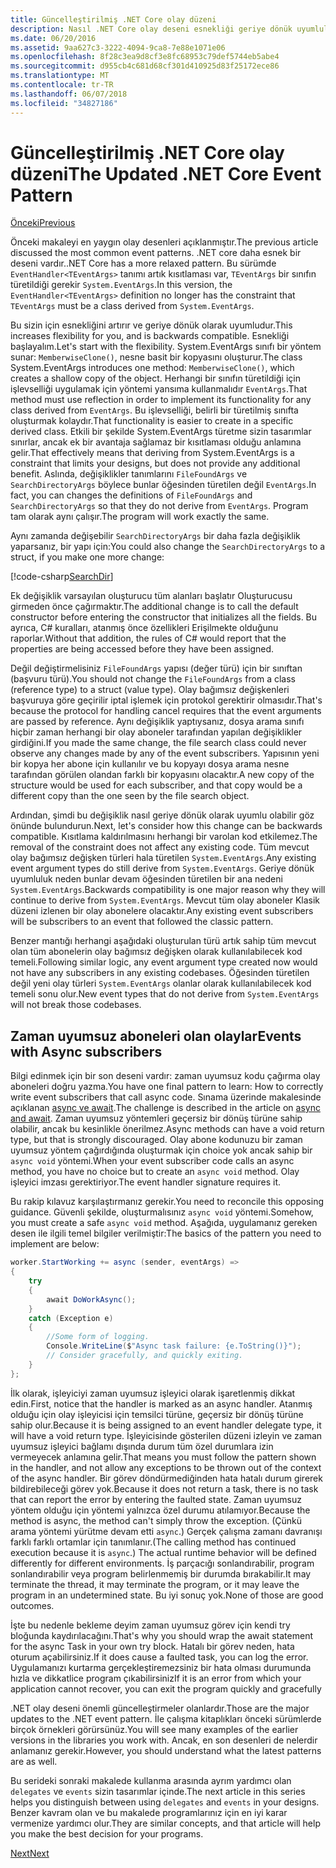 ```yaml
---
title: Güncelleştirilmiş .NET Core olay düzeni
description: Nasıl .NET Core olay deseni esnekliği geriye dönük uyumluluk sağlar ve zaman uyumsuz aboneleri ile güvenli olay işleme uygulama öğrenin.
ms.date: 06/20/2016
ms.assetid: 9aa627c3-3222-4094-9ca8-7e88e1071e06
ms.openlocfilehash: 8f28c3ea9d8cf3e8fc68953c79def5744eb5abe4
ms.sourcegitcommit: d955cb4c681d68cf301d410925d83f25172ece86
ms.translationtype: MT
ms.contentlocale: tr-TR
ms.lasthandoff: 06/07/2018
ms.locfileid: "34827186"
---
```

# <a name="the-updated-net-core-event-pattern"></a><span data-ttu-id="18a5a-103">Güncelleştirilmiş .NET Core olay düzeni</span><span class="sxs-lookup"><span data-stu-id="18a5a-103">The Updated .NET Core Event Pattern</span></span>

[<span data-ttu-id="18a5a-104">Önceki</span><span class="sxs-lookup"><span data-stu-id="18a5a-104">Previous</span></span>](event-pattern.md)

<span data-ttu-id="18a5a-105">Önceki makaleyi en yaygın olay desenleri açıklanmıştır.</span><span class="sxs-lookup"><span data-stu-id="18a5a-105">The previous article discussed the most common event patterns.</span></span> <span data-ttu-id="18a5a-106">.NET core daha esnek bir deseni vardır.</span><span class="sxs-lookup"><span data-stu-id="18a5a-106">.NET Core has a more relaxed pattern.</span></span> <span data-ttu-id="18a5a-107">Bu sürümde `EventHandler<TEventArgs>` tanımı artık kısıtlaması var, `TEventArgs` bir sınıfın türetildiği gerekir `System.EventArgs`.</span><span class="sxs-lookup"><span data-stu-id="18a5a-107">In this version, the `EventHandler<TEventArgs>` definition no longer has the constraint that `TEventArgs` must be a class derived from `System.EventArgs`.</span></span>

<span data-ttu-id="18a5a-108">Bu sizin için esnekliğini artırır ve geriye dönük olarak uyumludur.</span><span class="sxs-lookup"><span data-stu-id="18a5a-108">This increases flexibility for you, and is backwards compatible.</span></span> <span data-ttu-id="18a5a-109">Esnekliği başlayalım.</span><span class="sxs-lookup"><span data-stu-id="18a5a-109">Let's start with the flexibility.</span></span> <span data-ttu-id="18a5a-110">System.EventArgs sınıfı bir yöntem sunar: `MemberwiseClone()`, nesne basit bir kopyasını oluşturur.</span><span class="sxs-lookup"><span data-stu-id="18a5a-110">The class System.EventArgs introduces one method: `MemberwiseClone()`, which creates a shallow copy of the object.</span></span>
<span data-ttu-id="18a5a-111">Herhangi bir sınıfın türetildiği için işlevselliği uygulamak için yöntemi yansıma kullanmalıdır `EventArgs`.</span><span class="sxs-lookup"><span data-stu-id="18a5a-111">That method must use reflection in order to implement its functionality for any class derived from `EventArgs`.</span></span> <span data-ttu-id="18a5a-112">Bu işlevselliği, belirli bir türetilmiş sınıfta oluşturmak kolaydır.</span><span class="sxs-lookup"><span data-stu-id="18a5a-112">That functionality is easier to create in a specific derived class.</span></span> <span data-ttu-id="18a5a-113">Etkili bir şekilde System.EventArgs türetme sizin tasarımlar sınırlar, ancak ek bir avantaja sağlamaz bir kısıtlaması olduğu anlamına gelir.</span><span class="sxs-lookup"><span data-stu-id="18a5a-113">That effectively means that deriving from System.EventArgs is a constraint that limits your designs, but does not provide any additional benefit.</span></span>
<span data-ttu-id="18a5a-114">Aslında, değişiklikler tanımlarını `FileFoundArgs` ve `SearchDirectoryArgs` böylece bunlar öğesinden türetilen değil `EventArgs`.</span><span class="sxs-lookup"><span data-stu-id="18a5a-114">In fact, you can changes the definitions of `FileFoundArgs` and `SearchDirectoryArgs` so that they do not derive from `EventArgs`.</span></span>
<span data-ttu-id="18a5a-115">Program tam olarak aynı çalışır.</span><span class="sxs-lookup"><span data-stu-id="18a5a-115">The program will work exactly the same.</span></span>

<span data-ttu-id="18a5a-116">Aynı zamanda değişebilir `SearchDirectoryArgs` bir daha fazla değişiklik yaparsanız, bir yapı için:</span><span class="sxs-lookup"><span data-stu-id="18a5a-116">You could also change the `SearchDirectoryArgs` to a struct, if you make one more change:</span></span>

[!code-csharp[SearchDir](../../samples/csharp/events/Program.cs#DeclareSearchEvent "Define search directory event")]

<span data-ttu-id="18a5a-117">Ek değişiklik varsayılan oluşturucu tüm alanları başlatır Oluşturucusu girmeden önce çağırmaktır.</span><span class="sxs-lookup"><span data-stu-id="18a5a-117">The additional change is to call the default constructor before entering the constructor that initializes all the fields.</span></span> <span data-ttu-id="18a5a-118">Bu ayrıca, C# kuralları, atanmış önce özellikleri Erişilmekte olduğunu raporlar.</span><span class="sxs-lookup"><span data-stu-id="18a5a-118">Without that addition, the rules of C# would report that the properties are being accessed before they have been assigned.</span></span>

<span data-ttu-id="18a5a-119">Değil değiştirmelisiniz `FileFoundArgs` yapısı (değer türü) için bir sınıftan (başvuru türü).</span><span class="sxs-lookup"><span data-stu-id="18a5a-119">You should not change the `FileFoundArgs` from a class (reference type) to a struct (value type).</span></span> <span data-ttu-id="18a5a-120">Olay bağımsız değişkenleri başvuruya göre geçirilir iptal işlemek için protokol gerektirir olmasıdır.</span><span class="sxs-lookup"><span data-stu-id="18a5a-120">That's because the protocol for handling cancel requires that the event arguments are passed by reference.</span></span> <span data-ttu-id="18a5a-121">Aynı değişiklik yaptıysanız, dosya arama sınıfı hiçbir zaman herhangi bir olay aboneler tarafından yapılan değişiklikler girdiğini.</span><span class="sxs-lookup"><span data-stu-id="18a5a-121">If you made the same change, the file search class could never observe any changes made by any of the event subscribers.</span></span> <span data-ttu-id="18a5a-122">Yapısının yeni bir kopya her abone için kullanılır ve bu kopyayı dosya arama nesne tarafından görülen olandan farklı bir kopyasını olacaktır.</span><span class="sxs-lookup"><span data-stu-id="18a5a-122">A new copy of the structure would be used for each subscriber, and that copy would be a different copy than the one seen by the file search object.</span></span>

<span data-ttu-id="18a5a-123">Ardından, şimdi bu değişiklik nasıl geriye dönük olarak uyumlu olabilir göz önünde bulundurun.</span><span class="sxs-lookup"><span data-stu-id="18a5a-123">Next, let's consider how this change can be backwards compatible.</span></span>
<span data-ttu-id="18a5a-124">Kısıtlama kaldırılmasını herhangi bir varolan kod etkilemez.</span><span class="sxs-lookup"><span data-stu-id="18a5a-124">The removal of the constraint does not affect any existing code.</span></span> <span data-ttu-id="18a5a-125">Tüm mevcut olay bağımsız değişken türleri hala türetilen `System.EventArgs`.</span><span class="sxs-lookup"><span data-stu-id="18a5a-125">Any existing event argument types do still derive from `System.EventArgs`.</span></span>
<span data-ttu-id="18a5a-126">Geriye dönük uyumluluk neden bunlar devam öğesinden türetilen bir ana nedeni `System.EventArgs`.</span><span class="sxs-lookup"><span data-stu-id="18a5a-126">Backwards compatibility is one major reason why they will continue to derive from `System.EventArgs`.</span></span> <span data-ttu-id="18a5a-127">Mevcut tüm olay aboneler Klasik düzeni izlenen bir olay abonelere olacaktır.</span><span class="sxs-lookup"><span data-stu-id="18a5a-127">Any existing event subscribers will be subscribers to an event that followed the classic pattern.</span></span>

<span data-ttu-id="18a5a-128">Benzer mantığı herhangi aşağıdaki oluşturulan türü artık sahip tüm mevcut olan tüm abonelerin olay bağımsız değişken olarak kullanılabilecek kod temeli.</span><span class="sxs-lookup"><span data-stu-id="18a5a-128">Following similar logic, any event argument type created now would not have any subscribers in any existing codebases.</span></span> <span data-ttu-id="18a5a-129">Öğesinden türetilen değil yeni olay türleri `System.EventArgs` olanlar olarak kullanılabilecek kod temeli sonu olur.</span><span class="sxs-lookup"><span data-stu-id="18a5a-129">New event types that do not derive from `System.EventArgs` will not break those codebases.</span></span>

## <a name="events-with-async-subscribers"></a><span data-ttu-id="18a5a-130">Zaman uyumsuz aboneleri olan olaylar</span><span class="sxs-lookup"><span data-stu-id="18a5a-130">Events with Async subscribers</span></span>

<span data-ttu-id="18a5a-131">Bilgi edinmek için bir son deseni vardır: zaman uyumsuz kodu çağırma olay aboneleri doğru yazma.</span><span class="sxs-lookup"><span data-stu-id="18a5a-131">You have one final pattern to learn: How to correctly write event subscribers that call async code.</span></span> <span data-ttu-id="18a5a-132">Sınama üzerinde makalesinde açıklanan [async ve await](async.md).</span><span class="sxs-lookup"><span data-stu-id="18a5a-132">The challenge is described in the article on [async and await](async.md).</span></span> <span data-ttu-id="18a5a-133">Zaman uyumsuz yöntemleri geçersiz bir dönüş türüne sahip olabilir, ancak bu kesinlikle önerilmez.</span><span class="sxs-lookup"><span data-stu-id="18a5a-133">Async methods can have a void return type, but that is strongly discouraged.</span></span> <span data-ttu-id="18a5a-134">Olay abone kodunuzu bir zaman uyumsuz yöntem çağırdığında oluşturmak için choice yok ancak sahip bir `async void` yöntemi.</span><span class="sxs-lookup"><span data-stu-id="18a5a-134">When your event subscriber code calls an async method, you have no choice but to create an `async void` method.</span></span> <span data-ttu-id="18a5a-135">Olay işleyici imzası gerektiriyor.</span><span class="sxs-lookup"><span data-stu-id="18a5a-135">The event handler signature requires it.</span></span>

<span data-ttu-id="18a5a-136">Bu rakip kılavuz karşılaştırmanız gerekir.</span><span class="sxs-lookup"><span data-stu-id="18a5a-136">You need to reconcile this opposing guidance.</span></span> <span data-ttu-id="18a5a-137">Güvenli şekilde, oluşturmalısınız `async void` yöntemi.</span><span class="sxs-lookup"><span data-stu-id="18a5a-137">Somehow, you must create a safe `async void` method.</span></span> <span data-ttu-id="18a5a-138">Aşağıda, uygulamanız gereken desen ile ilgili temel bilgiler verilmiştir:</span><span class="sxs-lookup"><span data-stu-id="18a5a-138">The basics of the pattern you need to implement are below:</span></span>

```csharp
worker.StartWorking += async (sender, eventArgs) =>
{
    try 
    {
        await DoWorkAsync();
    }
    catch (Exception e)
    {
        //Some form of logging.
        Console.WriteLine($"Async task failure: {e.ToString()}");
        // Consider gracefully, and quickly exiting.
    }
};
```

<span data-ttu-id="18a5a-139">İlk olarak, işleyiciyi zaman uyumsuz işleyici olarak işaretlenmiş dikkat edin.</span><span class="sxs-lookup"><span data-stu-id="18a5a-139">First, notice that the handler is marked as an async handler.</span></span> <span data-ttu-id="18a5a-140">Atanmış olduğu için olay işleyicisi için temsilci türüne, geçersiz bir dönüş türüne sahip olur.</span><span class="sxs-lookup"><span data-stu-id="18a5a-140">Because it is being assigned to an event handler delegate type, it will have a void return type.</span></span> <span data-ttu-id="18a5a-141">İşleyicisinde gösterilen düzeni izleyin ve zaman uyumsuz işleyici bağlamı dışında durum tüm özel durumlara izin vermeyecek anlamına gelir.</span><span class="sxs-lookup"><span data-stu-id="18a5a-141">That means you must follow the pattern shown in the handler, and not allow any exceptions to be thrown out of the context of the async handler.</span></span> <span data-ttu-id="18a5a-142">Bir görev döndürmediğinden hata hatalı durum girerek bildirebileceği görev yok.</span><span class="sxs-lookup"><span data-stu-id="18a5a-142">Because it does not return a task, there is no task that can report the error by entering the faulted state.</span></span> <span data-ttu-id="18a5a-143">Zaman uyumsuz yöntem olduğu için yöntemi yalnızca özel durumu atılamıyor.</span><span class="sxs-lookup"><span data-stu-id="18a5a-143">Because the method is async, the method can't simply throw the exception.</span></span> <span data-ttu-id="18a5a-144">(Çünkü arama yöntemi yürütme devam etti `async`.) Gerçek çalışma zamanı davranışı farklı farklı ortamlar için tanımlanır.</span><span class="sxs-lookup"><span data-stu-id="18a5a-144">(The calling method has continued execution because it is `async`.) The actual runtime behavior will be defined differently for different environments.</span></span> <span data-ttu-id="18a5a-145">İş parçacığı sonlandırabilir, program sonlandırabilir veya program belirlenmemiş bir durumda bırakabilir.</span><span class="sxs-lookup"><span data-stu-id="18a5a-145">It may terminate the thread, it may terminate the program, or it may leave the program in an undetermined state.</span></span> <span data-ttu-id="18a5a-146">Bu iyi sonuç yok.</span><span class="sxs-lookup"><span data-stu-id="18a5a-146">None of those are good outcomes.</span></span>

<span data-ttu-id="18a5a-147">İşte bu nedenle bekleme deyim zaman uyumsuz görev için kendi try bloğunda kaydırılacağını.</span><span class="sxs-lookup"><span data-stu-id="18a5a-147">That's why you should wrap the await statement for the async Task in your own try block.</span></span> <span data-ttu-id="18a5a-148">Hatalı bir görev neden, hata oturum açabilirsiniz.</span><span class="sxs-lookup"><span data-stu-id="18a5a-148">If it does cause a faulted task, you can log the error.</span></span> <span data-ttu-id="18a5a-149">Uygulamanızı kurtarma gerçekleştiremezsiniz bir hata olması durumunda hızla ve dikkatlice program çıkabilirsiniz</span><span class="sxs-lookup"><span data-stu-id="18a5a-149">If it is an error from which your application cannot recover, you can exit the program quickly and gracefully</span></span>

<span data-ttu-id="18a5a-150">.NET olay deseni önemli güncelleştirmeler olanlardır.</span><span class="sxs-lookup"><span data-stu-id="18a5a-150">Those are the major updates to the .NET event pattern.</span></span> <span data-ttu-id="18a5a-151">İle çalışma kitaplıkları önceki sürümlerde birçok örnekleri görürsünüz.</span><span class="sxs-lookup"><span data-stu-id="18a5a-151">You will see many examples of the earlier versions in the libraries you work with.</span></span> <span data-ttu-id="18a5a-152">Ancak, en son desenleri de nelerdir anlamanız gerekir.</span><span class="sxs-lookup"><span data-stu-id="18a5a-152">However, you should understand what the latest patterns are as well.</span></span>

<span data-ttu-id="18a5a-153">Bu serideki sonraki makalede kullanma arasında ayrım yardımcı olan `delegates` ve `events` sizin tasarımlar içinde.</span><span class="sxs-lookup"><span data-stu-id="18a5a-153">The next article in this series helps you distinguish between using `delegates` and `events` in your designs.</span></span> <span data-ttu-id="18a5a-154">Benzer kavram olan ve bu makalede programlarınız için en iyi karar vermenize yardımcı olur.</span><span class="sxs-lookup"><span data-stu-id="18a5a-154">They are similar concepts, and that article will help you make the best decision for your programs.</span></span>

[<span data-ttu-id="18a5a-155">Next</span><span class="sxs-lookup"><span data-stu-id="18a5a-155">Next</span></span>](distinguish-delegates-events.md)
